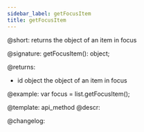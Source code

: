 ```yaml
---
sidebar_label: getFocusItem
title: getFocusItem
---          
```


@short: returns the object of an item in focus

@signature: getFocusItem(): object;

@returns:
- id 		object		the object of an item in focus

@example:
var focus = list.getFocusItem(); 


@template: api_method
@descr:





@changelog:


